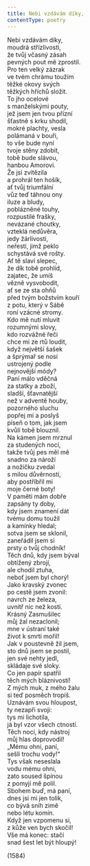 ```yaml
---
title: Nebi vzdávám díky,
contentType: poetry
---
```


<section>

Nebi vzdávám díky,  
moudrá střízlivosti,  
že tvůj včasný zásah  
pevných pout mě zprostil.  
Pro ten velký zázrak  
ve tvém chrámu toužím  
těžké okovy svých  
těžkých hříchů složit.  
To jho ocelové  
s manželskými pouty,  
jež jsem jen tvou přízní  
šťastně s krku shodil,  
mokré plachty, vesla  
polámaná v bouři,  
to vše bude nyní  
tvoje stěny zdobit,  
tobě bude slávou,  
hanbou Amorovi.  
Že jsi zvítězila  
a prohrál ten hošík,  
ať tvůj triumfální  
vůz teď táhnou ony  
iluze a bludy,  
poblázněné touhy,  
rozpustilé frašky,  
nevázané choutky,  
vzteklá nedůvěra,  
jedy žárlivosti,  
neřesti, jimž peklo  
schystává své rošty.  
Ať tě slaví slepec,  
že dík tobě prohlíd,  
zajatec, že umíš  
vězně vysvobodit,  
ať se ze sta ohňů  
před tvým božstvím kouří  
z potu, který v Sábě  
roní vzácné stromy.  
Kdo mě nutí mluvit  
rozumnými slovy,  
kdo rozvážné řeči  
chce mi ze rtů loudit,  
když největší šašek  
a šprýmař se nosí  
ustrojený podle  
nejnovější módy?  
Paní málo vděčná  
za statky a zboží,  
sladší, šťavnatější  
než v adventě houby,  
pozorného sluchu  
popřej mi a poslyš  
píseň o tom, jak jsem  
kvůli tobě blouznil.  
Na kámen jsem mrznul  
za studených nocí,  
takže tvůj pes měl mě  
snadno za nároží  
a nožičku zvedal  
s milou důvěrností,  
aby postříbřil mi  
moje černé boty!  
V paměti mám dobře  
zapsány ty doby,  
kdy jsem znamení dát  
tvému domu toužil  
a kamínky hledal;  
sotva jsem se sklonil,  
zaneřádil jsem si  
prsty o tvůj chodník!  
Těch dnů, kdy jsem býval  
obtížený zbrojí,  
ale chodil ztuha,  
neboť jsem byl chorý!  
Jako kravský zvonec  
po cestě jsem zvonil:  
navrch ze železa,  
uvnitř nic než kosti.  
Krásný Zasmušilec  
můj žal nezaclonil;  
mne v ústraní také  
život k smrti mořil!  
Jak v poustevně žil jsem,  
sto dnů jsem se postil,  
jen své nehty jedl,  
skládaje své sloky.  
Co jen papír spatřil  
těch mých bláznivostí!  
Z mých muk, z mého žalu  
si teď posměch tropíš.  
Uznávám svou hloupost,  
ty nezapři svoji:  
tys mi lichotila,  
já byl vzor všech ctností.  
Těch nocí, kdy nástroj  
můj hlas doprovodil!  
„Mému ohni, paní,  
sešli trochu vody!“  
Tys však neseslala  
vodu mému ohni,  
zato soused špínou  
z pomyjí mě polil.  
Sbohem buď, má paní,  
dnes jsi mi jen tolik,  
co bývá sníh zimě  
nebo létu komín.  
Když jen vzpomenu si,  
z kůže ven bych skočil!  
Vše má konec: stačí  
snad šest let být hloupý!

(1584)

</section>

